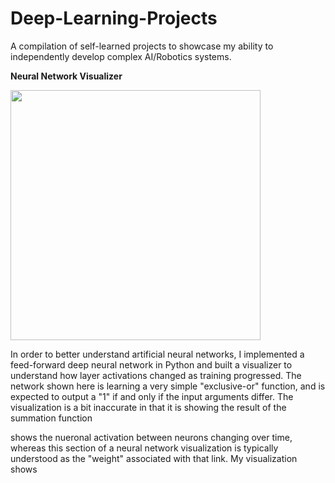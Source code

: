 # Deep-Learning-Projects
A compilation of self-learned projects to showcase my ability to independently develop complex AI/Robotics systems. 

**Neural Network Visualizer**

<img src="https://github.com/vdesai2014/Deep-Learning-Projects/blob/main/Neural%20Network%20Visualizer/Network%20Training.gif" width="400" height="400" />



In order to better understand artificial neural networks, I implemented a feed-forward deep neural network in Python and built a visualizer to understand how layer activations changed as training progressed. The network shown here is learning a very simple "exclusive-or" function, and is expected to output a "1" if and only if the input arguments differ. The visualization is a bit inaccurate in that it is showing the result of the summation function 


shows the nueronal activation between neurons changing over time, whereas this section of a neural network visualization is typically understood as the "weight" associated with that link. My visualization shows 

